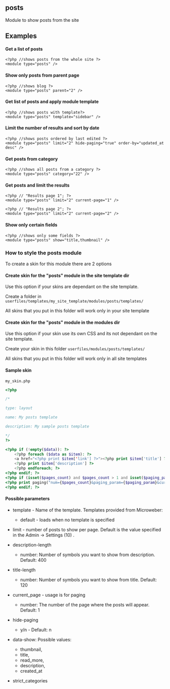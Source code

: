 ## posts

Module to show posts from the site

<module type="posts" /> 


## Examples

#### Get a list of posts
```
<?php //shows posts from the whole site ?>
<module type="posts" />
```

#### Show only posts from parent page
```
<?php //shows blog ?>
<module type="posts" parent="2" />
```

#### Get list of posts and apply module template
```
<?php //shows posts with template?>
<module type="posts" template="sidebar" />
```

#### Limit the number of results and sort by date
```
<?php //shows posts ordered by last edited ?>
<module type="posts" limit="2" hide-paging="true" order-by="updated_at desc" />
```

#### Get posts from category
```
<?php //shows all posts from a category ?>
<module type="posts" category="22" />
```

#### Get posts and limit the results
```
<?php // "Results page 1"; ?>
<module type="posts" limit="2" current-page="1" />
```
```
<?php // "Results page 2"; ?>
<module type="posts" limit="2" current-page="2" />
```
#### Show only certain fields
```
<?php //shows only some fields ?>
<module type="posts" show="title,thumbnail" />
```

### How to style the posts module

To create a skin for this module there are 2 options

#### Create skin for the "posts" module in the site template dir

Use this option if your skins are dependant on the site template.

Create a folder in `userfiles/templates/my_site_template/modules/posts/templates/`

All skins that you put in this folder will work only in your site template

#### Create skin for the "posts" module in the modules dir

Use this option if your skin use its own CSS and its not dependant on the site template.

Create your skin in this folder `userfiles/modules/posts/templates/`

All skins that you put in this folder will work only in all site templates

#### Sample skin

`my_skin.php`

```php
<?php

/*

type: layout

name: My posts template

description: My sample posts template

*/
?>

<?php if (!empty($data)): ?>
    <?php foreach ($data as $item): ?>
	<a href="<?php print $item['link'] ?>"><?php print $item['title'] ?></a>
	<?php print $item['description'] ?>
	<?php endforeach; ?>
<?php endif; ?>
<?php if (isset($pages_count) and $pages_count > 1 and isset($paging_param)): ?>
<?php print paging("num={$pages_count}&paging_param={$paging_param}&current_page={$current_page}") ?>
<?php endif; ?>
```
#### Possible parameters

* template - Name of the template.
	Templates provided from Microweber:
	- default - loads when no template is specified
            
* limit - number of posts to show per page. Default is the value specified in the Admin -> Settings (10) .

* description-length
	- number: Number of symbols you want to show from description. Default: 400

* title-length
	- number: Number of symbols you want to show from title. Default: 120

* current_page - usage is for paging
	- number: The number of the page where the posts will appear. Default: 1

* hide-paging
	- y/n - Default: n

* data-show:
	Possible values:
	- thumbnail,
	- title,
	- read_more,
	- description,
	- created_at

* strict_categories
